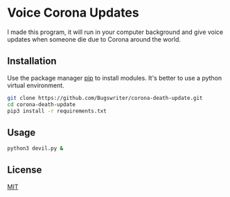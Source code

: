 # Voice Corona Updates

I made this program, it will run in your computer background and give voice updates when someone die due to Corona around the world. 

## Installation

Use the package manager [pip](https://pip.pypa.io/en/stable/) to install modules. It's better to use a python virtual environment.

```bash
git clone https://github.com/Bugswriter/corona-death-update.git
cd corona-death-update
pip3 install -r requirements.txt
```

## Usage

```bash
python3 devil.py &
```

## License
[MIT](https://choosealicense.com/licenses/mit/)
